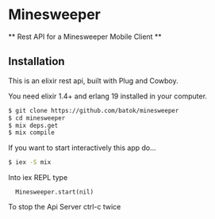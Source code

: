 # Minesweeper

** Rest API for a Minesweeper Mobile Client **

## Installation

This is an elixir rest api, built with Plug and Cowboy.

You need elixir 1.4+ and erlang 19 installed in your computer.

```bash
$ git clone https://github.com/batok/minesweeper
$ cd minesweeper
$ mix deps.get
$ mix compile
```

If you want to start interactively this app do...

```bash
$ iex -S mix
```

Into iex REPL type
```
  Minesweeper.start(nil)
``` 

To stop the Api Server ctrl-c twice


